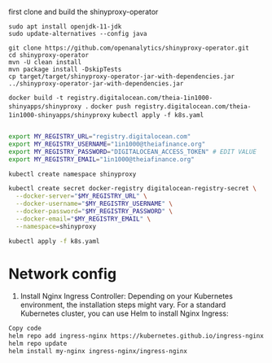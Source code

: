 first clone and build the shinyproxy-operator


```
sudo apt install openjdk-11-jdk
sudo update-alternatives --config java
```

```
git clone https://github.com/openanalytics/shinyproxy-operator.git
cd shinyproxy-operator
mvn -U clean install
mvn package install -DskipTests
cp target/target/shinyproxy-operator-jar-with-dependencies.jar ../shinyproxy-operator-jar-with-dependencies.jar
```





`docker build -t registry.digitalocean.com/theia-1in1000-shinyapps/shinyproxy .`
`docker push registry.digitalocean.com/theia-1in1000-shinyapps/shinyproxy`
`kubectl apply -f k8s.yaml`




```bash

export MY_REGISTRY_URL="registry.digitalocean.com"
export MY_REGISTRY_USERNAME="1in1000@theiafinance.org"
export MY_REGISTRY_PASSWORD="DIGITALOCEAN_ACCESS_TOKEN" # EDIT VALUE
export MY_REGISTRY_EMAIL="1in1000@theiafinance.org"

kubectl create namespace shinyproxy

kubectl create secret docker-registry digitalocean-registry-secret \
  --docker-server="$MY_REGISTRY_URL" \
  --docker-username="$MY_REGISTRY_USERNAME" \
  --docker-password="$MY_REGISTRY_PASSWORD" \
  --docker-email="$MY_REGISTRY_EMAIL" \
  --namespace=shinyproxy

kubectl apply -f k8s.yaml

```


# Network config

1. Install Nginx Ingress Controller:
Depending on your Kubernetes environment, the installation steps might vary. For a standard Kubernetes cluster, you can use Helm to install Nginx Ingress:

```sh
Copy code
helm repo add ingress-nginx https://kubernetes.github.io/ingress-nginx
helm repo update
helm install my-nginx ingress-nginx/ingress-nginx
```

